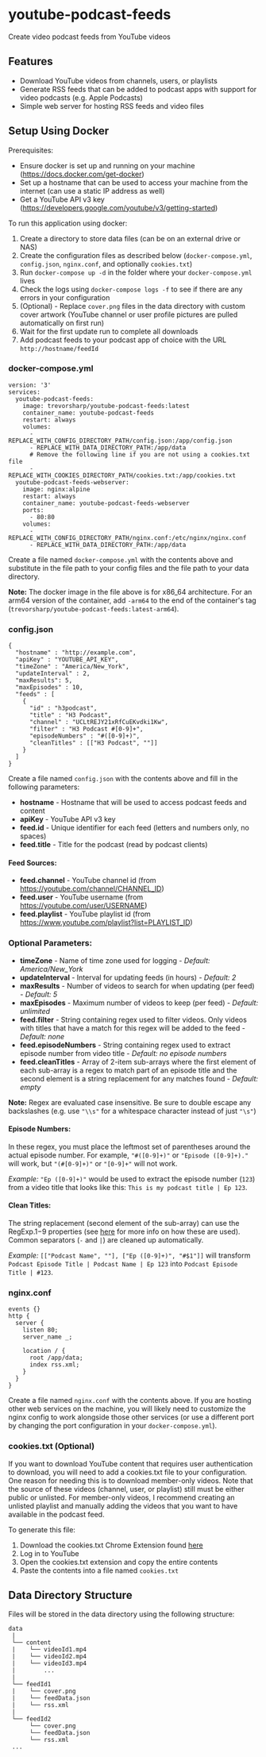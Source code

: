 # youtube-podcast-feeds

Create video podcast feeds from YouTube videos

## Features

- Download YouTube videos from channels, users, or playlists
- Generate RSS feeds that can be added to podcast apps with support for video podcasts (e.g. Apple Podcasts)
- Simple web server for hosting RSS feeds and video files

## Setup Using Docker

Prerequisites:

- Ensure docker is set up and running on your machine (https://docs.docker.com/get-docker)
- Set up a hostname that can be used to access your machine from the internet (can use a static IP address as well)
- Get a YouTube API v3 key (https://developers.google.com/youtube/v3/getting-started)

To run this application using docker:

1. Create a directory to store data files (can be on an external drive or NAS)
2. Create the configuration files as described below (`docker-compose.yml`, `config.json`, `nginx.conf`, and optionally `cookies.txt`)
3. Run `docker-compose up -d` in the folder where your `docker-compose.yml` lives
4. Check the logs using `docker-compose logs -f` to see if there are any errors in your configuration
5. (Optional) - Replace `cover.png` files in the data directory with custom cover artwork (YouTube channel or user profile pictures are pulled automatically on first run)
6. Wait for the first update run to complete all downloads
7. Add podcast feeds to your podcast app of choice with the URL `http://hostname/feedId`

### docker-compose.yml

```
version: '3'
services:
  youtube-podcast-feeds:
    image: trevorsharp/youtube-podcast-feeds:latest
    container_name: youtube-podcast-feeds
    restart: always
    volumes:
      - REPLACE_WITH_CONFIG_DIRECTORY_PATH/config.json:/app/config.json
      - REPLACE_WITH_DATA_DIRECTORY_PATH:/app/data
      # Remove the following line if you are not using a cookies.txt file
      - REPLACE_WITH_COOKIES_DIRECTORY_PATH/cookies.txt:/app/cookies.txt
  youtube-podcast-feeds-webserver:
    image: nginx:alpine
    restart: always
    container_name: youtube-podcast-feeds-webserver
    ports:
      - 80:80
    volumes:
      - REPLACE_WITH_CONFIG_DIRECTORY_PATH/nginx.conf:/etc/nginx/nginx.conf
      - REPLACE_WITH_DATA_DIRECTORY_PATH:/app/data
```

Create a file named `docker-compose.yml` with the contents above and substitute in the file path to your config files and the file path to your data directory.

**Note:** The docker image in the file above is for x86_64 architecture. For an arm64 version of the container, add `-arm64` to the end of the container's tag (`trevorsharp/youtube-podcast-feeds:latest-arm64`).

### config.json

```
{
  "hostname" : "http://example.com",
  "apiKey" : "YOUTUBE_API_KEY",
  "timeZone" : "America/New_York",
  "updateInterval" : 2,
  "maxResults": 5,
  "maxEpisodes" : 10,
  "feeds" : [
    {
      "id" : "h3podcast",
      "title" : "H3 Podcast",
      "channel" : "UCLtREJY21xRfCuEKvdki1Kw",
      "filter" : "H3 Podcast #[0-9]+",
      "episodeNumbers" : "#([0-9]+)",
      "cleanTitles" : [["H3 Podcast", ""]]
    }
  ]
}
```

Create a file named `config.json` with the contents above and fill in the following parameters:

- **hostname** - Hostname that will be used to access podcast feeds and content
- **apiKey** - YouTube API v3 key
- **feed.id** - Unique identifier for each feed (letters and numbers only, no spaces)
- **feed.title** - Title for the podcast (read by podcast clients)

#### Feed Sources:

- **feed.channel** - YouTube channel id (from https://youtube.com/channel/CHANNEL_ID)
- **feed.user** - YouTube username (from https://youtube.com/user/USERNAME)
- **feed.playlist** - YouTube playlist id (from https://www.youtube.com/playlist?list=PLAYLIST_ID)

### Optional Parameters:

- **timeZone** - Name of time zone used for logging - _Default: America/New_York_
- **updateInterval** - Interval for updating feeds (in hours) - _Default: 2_
- **maxResults** - Number of videos to search for when updating (per feed) - _Default: 5_
- **maxEpisodes** - Maximum number of videos to keep (per feed) - _Default: unlimited_
- **feed.filter** - String containing regex used to filter videos. Only videos with titles that have a match for this regex will be added to the feed - _Default: none_
- **feed.episodeNumbers** - String containing regex used to extract episode number from video title - _Default: no episode numbers_
- **feed.cleanTitles** - Array of 2-item sub-arrays where the first element of each sub-array is a regex to match part of an episode title and the second element is a string replacement for any matches found - _Default: empty_

**Note:** Regex are evaluated case insensitive. Be sure to double escape any backslashes (e.g. use `"\\s"` for a whitespace character instead of just `"\s"`)

#### Episode Numbers:

In these regex, you must place the leftmost set of parentheses around the actual episode number. For example, `"#([0-9]+)"` or `"Episode ([0-9]+)."` will work, but `"(#[0-9]+)"` or `"[0-9]+"` will not work.

_Example:_ `"Ep ([0-9]+)"` would be used to extract the episode number (`123`) from a video title that looks like this: `This is my podcast title | Ep 123`.

#### Clean Titles:

The string replacement (second element of the sub-array) can use the RegExp.$1-$9 properties (see [here](https://developer.mozilla.org/en-US/docs/Web/JavaScript/Reference/Global_Objects/RegExp/n) for more info on how these are used). Common separators (`-` and `|`) are cleaned up automatically.

_Example:_ `[["Podcast Name", ""], ["Ep ([0-9]+)", "#$1"]]` will transform `Podcast Episode Title | Podcast Name | Ep 123` into `Podcast Episode Title | #123`.

### nginx.conf

```
events {}
http {
  server {
    listen 80;
    server_name _;

    location / {
      root /app/data;
      index rss.xml;
    }
  }
}
```

Create a file named `nginx.conf` with the contents above. If you are hosting other web services on the machine, you will likely need to customize the nginx config to work alongside those other services (or use a different port by changing the port configuration in your `docker-compose.yml`).

### cookies.txt (Optional)

If you want to download YouTube content that requires user authentication to download, you will need to add a cookies.txt file to your configuration. One reason for needing this is to download member-only videos. Note that the source of these videos (channel, user, or playlist) still must be either public or unlisted. For member-only videos, I recommend creating an unlisted playlist and manually adding the videos that you want to have available in the podcast feed.

To generate this file:

1. Download the cookies.txt Chrome Extension found [here](https://chrome.google.com/webstore/detail/cookiestxt/njabckikapfpffapmjgojcnbfjonfjfg)
2. Log in to YouTube
3. Open the cookies.txt extension and copy the entire contents
4. Paste the contents into a file named `cookies.txt`

## Data Directory Structure

Files will be stored in the data directory using the following structure:

```
data
 |
 └── content
 |    └── videoId1.mp4
 |    └── videoId2.mp4
 |    └── videoId3.mp4
 |        ...
 |
 └── feedId1
 |    └── cover.png
 |    └── feedData.json
 |    └── rss.xml
 |
 └── feedId2
      └── cover.png
      └── feedData.json
      └── rss.xml
 ...
```
